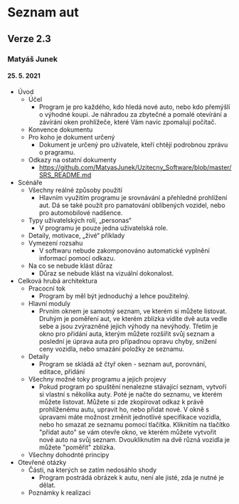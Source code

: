 # Seznam aut
## Verze 2.3
### Matyáš Junek
#### 25. 5. 2021
* Úvod
  * Účel
    * Program je pro každého, kdo hledá nové auto, nebo kdo přemýšlí o výhodné koupi. Je náhradou za zbytečné a pomalé otevírání a závírání oken prohlížeče, které Vám navíc zpomalují počítač.
  * Konvence dokumentu 
  * Pro koho je dokument určený
    * Dokument je určený pro uživatele, kteří chtějí podrobnou zprávu o pragramu.
  * Odkazy na ostatní dokumenty
    * https://github.com/MatyasJunek/Uzitecny_Software/blob/master/SRS_README.md  
* Scénáře
  * Všechny reálné způsoby použití
    * Hlavním využitím programu je srovnávání a přehledné prohlížení aut. Dá se také použít pro pamatování oblíbených vozidel, nebo pro automobilové nadšence.
  * Typy uživatelských rolí, „personas“
    * V programu je pouze jedna uživatelská role.
  * Detaily, motivace, „živé“ příklady  
  * Vymezení rozsahu
    * V softwaru nebude zakomponováno automatické vyplnění informací pomocí odkazu.
  * Na co se nebude klást důraz
    * Důraz se nebude klást na vizuální dokonalost.
* Celková hrubá architektura
  * Pracocní tok
    * Program by měl být jednoduchý a lehce použitelný.
  * Hlavní moduly
    * Prvním oknem je samotný seznam, ve kterém si můžete listovat. Druhým je poměření aut, ve kterém zblízka vidíte dvě auta vedle sebe a jsou zvýrazněné jejich výhody na nevýhody. Třetím je okno pro přidání auta, kterým můžete rozšířit svůj seznam a poslední je úprava auta pro případnou opravu chyby, snížení ceny vozidla, nebo smazání položky ze seznamu.
  * Detaily
    * Program se skládá až čtyř oken - seznam aut, porovnání, editace, přidání             
  * Všechny možné toky programu a jejich projevy
    * Pokud program po spuštění nenalezne stávající seznam, vytvoří si vlastní s několika auty. Poté je načte do seznamu, ve kterém můžete listovat. Můžete si zde zkopírovat odkaz k právě prohlíženému autu, upravit ho, nebo přidat nové. V okně s úpravami máte možnost změnit jednotlivé specifikace vozidla, nebo ho smazat ze seznamu pomocí tlačítka. Kliknitím na tlačítko "přidat auto" se vám otevře okno, ve kterém můžete vytvořit nové auto na svůj seznam. Dvoukliknutím na dvě různá vozidla je můžete "poměřit" zblízka.
  * Všechny dohodnté principy
* Otevřené otázky
  * Části, na kterých se zatím nedosáhlo shody
    * Program postrádá obrázek k autu, není ale jisté, zda je nutné je dělat.
  * Poznámky k realizaci    
